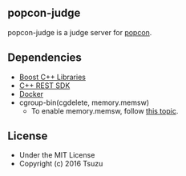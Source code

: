 ## popcon-judge
popcon-judge is a judge server for [popcon](http://github.com/cs3238-tsuzu/popcon.git).

## Dependencies
- [Boost C++ Libraries](http://boost.org)
- [C++ REST SDK](https://casablanca.codeplex.com/)
- [Docker](http://docker.com)
- cgroup-bin(cgdelete, memory.memsw)
	- To enable memory.memsw, follow [this topic](http://qiita.com/tukiyo3/items/c682ae6813ad67b1e5b6).

## License
- Under the MIT License
- Copyright (c) 2016 Tsuzu
